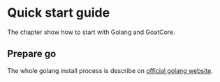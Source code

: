 # Quick start guide
The chapter show how to start with Golang and GoatCore.

## Prepare go
The whole golang install process is describe on [official golang website](https://golang.org/doc/install).

